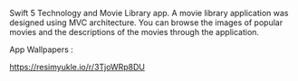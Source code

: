 Swift 5 Technology and Movie Library app. A movie library application was designed using MVC architecture. You can browse the images of popular movies and the descriptions of the movies through the application.

App Wallpapers : 

https://resimyukle.io/r/3TjoWRp8DU
